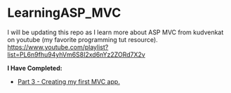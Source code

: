 # LearningASP_MVC
I will be updating this repo as I learn more about ASP MVC from kudvenkat on youtube (my favorite programming tut resource). <br>
https://www.youtube.com/playlist?list=PL6n9fhu94yhVm6S8I2xd6nYz2ZORd7X2v


<b>I Have Completed:</b><br>
- <a href="https://www.youtube.com/watch?v=KvTy_FAYjks&list=PL6n9fhu94yhVm6S8I2xd6nYz2ZORd7X2v&index=3">Part 3 - Creating my first MVC app.</a>

